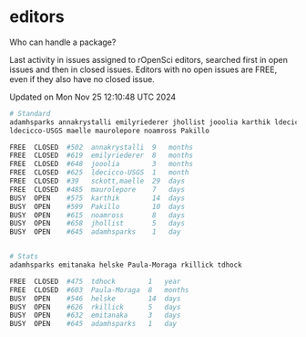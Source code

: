# editors

Who can handle a package?

Last activity in issues assigned to rOpenSci editors, searched first in open
issues and then in closed issues. Editors with no open issues are FREE, even if
they also have no closed issue.


Updated on Mon Nov 25 12:10:48 UTC 2024

```bash
# Standard
adamhsparks annakrystalli emilyriederer jhollist jooolia karthik ldecicco
ldecicco-USGS maelle maurolepore noamross Pakillo

FREE  CLOSED  #502  annakrystalli  9   months
FREE  CLOSED  #619  emilyriederer  8   months
FREE  CLOSED  #648  jooolia        3   months
FREE  CLOSED  #625  ldecicco-USGS  1   month
FREE  CLOSED  #39   sckott,maelle  29  days
FREE  CLOSED  #485  maurolepore    7   days
BUSY  OPEN    #575  karthik        14  days
BUSY  OPEN    #599  Pakillo        10  days
BUSY  OPEN    #615  noamross       8   days
BUSY  OPEN    #658  jhollist       5   days
BUSY  OPEN    #645  adamhsparks    1   day


# Stats
adamhsparks emitanaka helske Paula-Moraga rkillick tdhock

FREE  CLOSED  #475  tdhock        1   year
FREE  CLOSED  #603  Paula-Moraga  8   months
BUSY  OPEN    #546  helske        14  days
BUSY  OPEN    #626  rkillick      5   days
BUSY  OPEN    #632  emitanaka     3   days
BUSY  OPEN    #645  adamhsparks   1   day
```
